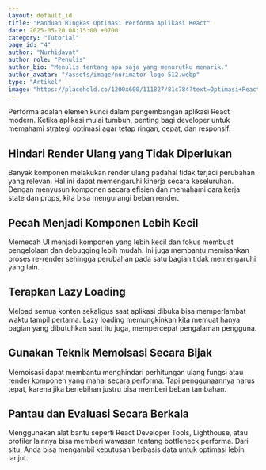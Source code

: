 ```yaml
---
layout: default_id
title: "Panduan Ringkas Optimasi Performa Aplikasi React"
date: 2025-05-20 08:15:00 +0700
category: "Tutorial"
page_id: "4"
author: "Nurhidayat"
author_role: "Penulis"
author_bio: "Menulis tentang apa saja yang menurutku menarik."
author_avatar: "/assets/image/nurimator-logo-512.webp"
type: "Artikel"
image: "https://placehold.co/1200x600/111827/81c784?text=Optimasi+React"
---
```


Performa adalah elemen kunci dalam pengembangan aplikasi React modern. Ketika aplikasi mulai tumbuh, penting bagi developer untuk memahami strategi optimasi agar tetap ringan, cepat, dan responsif.

## Hindari Render Ulang yang Tidak Diperlukan

Banyak komponen melakukan render ulang padahal tidak terjadi perubahan yang relevan. Hal ini dapat memengaruhi kinerja secara keseluruhan. Dengan menyusun komponen secara efisien dan memahami cara kerja state dan props, kita bisa mengurangi beban render.

## Pecah Menjadi Komponen Lebih Kecil

Memecah UI menjadi komponen yang lebih kecil dan fokus membuat pengelolaan dan debugging lebih mudah. Ini juga membantu memisahkan proses re-render sehingga perubahan pada satu bagian tidak memengaruhi yang lain.

## Terapkan Lazy Loading

Meload semua konten sekaligus saat aplikasi dibuka bisa memperlambat waktu tampil pertama. Lazy loading memungkinkan kita memuat hanya bagian yang dibutuhkan saat itu juga, mempercepat pengalaman pengguna.

## Gunakan Teknik Memoisasi Secara Bijak

Memoisasi dapat membantu menghindari perhitungan ulang fungsi atau render komponen yang mahal secara performa. Tapi penggunaannya harus tepat, karena jika berlebihan justru bisa memberi beban tambahan.

## Pantau dan Evaluasi Secara Berkala

Menggunakan alat bantu seperti React Developer Tools, Lighthouse, atau profiler lainnya bisa memberi wawasan tentang bottleneck performa. Dari situ, Anda bisa mengambil keputusan berbasis data untuk optimasi lebih lanjut.
